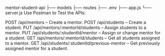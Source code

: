 mentor-student-api
├── models
├── routes
├── .env
├── app.js
└── server.js
Use Postman to Test the APIs:

POST /api/mentors – Create a mentor.
POST /api/students – Create a student.
PUT /api/mentors/:mentorId/students – Assign students to a mentor.
PUT /api/students/:studentId/mentor – Assign or change mentor for a student.
GET /api/mentors/:mentorId/students – Get all students assigned to a mentor.
GET /api/students/:studentId/previous-mentor – Get previously assigned mentor for a student.
